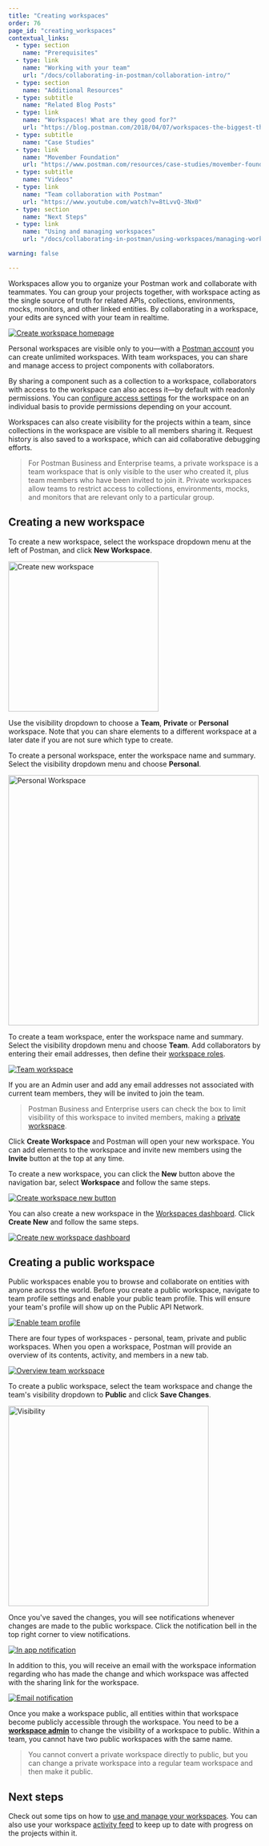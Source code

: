 ```yaml
---
title: "Creating workspaces"
order: 76
page_id: "creating_workspaces"
contextual_links:
  - type: section
    name: "Prerequisites"
  - type: link
    name: "Working with your team"
    url: "/docs/collaborating-in-postman/collaboration-intro/"
  - type: section
    name: "Additional Resources"
  - type: subtitle
    name: "Related Blog Posts"
  - type: link
    name: "Workspaces! What are they good for?"
    url: "https://blog.postman.com/2018/04/07/workspaces-the-biggest-thing-to-hit-postman-this-month/"
  - type: subtitle
    name: "Case Studies"
  - type: link
    name: "Movember Foundation"
    url: "https://www.postman.com/resources/case-studies/movember-foundation/"
  - type: subtitle
    name: "Videos"
  - type: link
    name: "Team collaboration with Postman"
    url: "https://www.youtube.com/watch?v=8tLvvQ-3Nx0"
  - type: section
    name: "Next Steps"
  - type: link
    name: "Using and managing workspaces"
    url: "/docs/collaborating-in-postman/using-workspaces/managing-workspaces/"

warning: false

---
```


Workspaces allow you to organize your Postman work and collaborate with teammates. You can group your projects together, with workspace acting as the single source of truth for related APIs, collections, environments, mocks, monitors, and other linked entities. By collaborating in a workspace, your edits are synced with your team in realtime.

[![Create workspace homepage](https://assets.postman.com/postman-docs/create-workspace-homepage.jpg)](https://assets.postman.com/postman-docs/create-workspace-homepage.jpg)

Personal workspaces are visible only to you—with a [Postman account](/docs/getting-started/postman-account/) you can create unlimited workspaces. With team workspaces, you can share and manage access to project components with collaborators.

By sharing a component such as a collection to a workspace, collaborators with access to the workspace can also access it—by default with readonly permissions. You can [configure access settings](/docs/collaborating-in-postman/roles-and-permissions/) for the workspace on an individual basis to provide permissions depending on your account.

Workspaces can also create visibility for the projects within a team, since collections in the workspace are visible to all members sharing it. Request history is also saved to a workspace, which can aid collaborative debugging efforts.

> For Postman Business and Enterprise teams, a private workspace is a team workspace that is only visible to the user who created it, plus team members who have been invited to join it. Private workspaces allow teams to restrict access to collections, environments, mocks, and monitors that are relevant only to a particular group.

## Creating a new workspace

To create a new workspace, select the workspace dropdown menu at the left of Postman, and click **New Workspace**.

<img alt="Create new workspace" src="https://assets.postman.com/postman-docs/default-create-new-workspace.jpg" width="300px"/>

Use the visibility dropdown to choose a __Team__, __Private__ or __Personal__ workspace. Note that you can share elements to a different workspace at a later date if you are not sure which type to create.

To create a personal workspace, enter the workspace name and summary. Select the visibility dropdown menu and choose __Personal__.

<img alt="Personal Workspace" src="https://assets.postman.com/postman-docs/create-personal-workspace.jpg" width="500px"/>

To create a team workspace, enter the workspace name and summary. Select the visibility dropdown menu and choose __Team__. Add collaborators by entering their email addresses, then define their [workspace roles](https://learning.postman.com/docs/collaborating-in-postman/roles-and-permissions/#workspace-roles).

[![Team workspace](https://assets.postman.com/postman-docs/create-team-workspace.jpg)](https://assets.postman.com/postman-docs/create-team-workspace.jpg)

If you are an Admin user and add any email addresses not associated with current team members, they will be invited to join the team.

> Postman Business and Enterprise users can check the box to limit visibility of this workspace to invited members, making a [private workspace](/docs/collaborating-in-postman/using-workspaces/managing-workspaces/).

Click **Create Workspace** and Postman will open your new workspace. You can add elements to the workspace and invite new members using the __Invite__ button at the top at any time.

To create a new workspace, you can click the __New__ button above the navigation bar, select __Workspace__ and follow the same steps.

[![Create workspace new button](https://assets.postman.com/postman-docs/create-workspace-new-button.jpg)](https://assets.postman.com/postman-docs/create-workspace-new-button.jpg)

You can also create a new workspace in the [Workspaces dashboard](https://app.getpostman.com/dashboard). Click **Create New** and follow the same steps.

[![Create new workspace dashboard](https://assets.postman.com/postman-docs/create-new-workspace-dashboard.jpg)](https://assets.postman.com/postman-docs/create-new-workspace-dashboard.jpg)

## Creating a public workspace

Public workspaces enable you to browse and collaborate on entities with anyone across the world. Before you create a public workspace, navigate to team profile settings and enable your public team profile. This will ensure your team's profile will show up on the Public API Network.

[![Enable team profile](https://assets.postman.com/postman-docs/enable-team-profile.jpg)](https://assets.postman.com/postman-docs/enable-team-profile.jpg)

There are four types of workspaces - personal, team, private and public workspaces. When you open a workspace, Postman will provide an overview of its contents, activity, and members in a new tab.

[![Overview team workspace](https://assets.postman.com/postman-docs/overview-team-workspace.jpg)](https://assets.postman.com/postman-docs/overview-team-workspace.jpg)

To create a public workspace, select the team workspace and change the team's visibility dropdown to __Public__ and click __Save Changes__.

<img alt="Visibility" src="https://assets.postman.com/postman-docs/visibility-options.jpg" width="400px"/>

Once you've saved the changes, you will see notifications whenever changes are made to the public workspace. Click the notification bell in the top right corner to view notifications.

[![In app notification](https://assets.postman.com/postman-docs/visibility-app-notification.jpg)](https://assets.postman.com/postman-docs/visibility-app-notification.jpg)

In addition to this, you will receive an email with the workspace information regarding who has made the change and which workspace was affected with the sharing link for the workspace.

[![Email notification](https://assets.postman.com/postman-docs/email-notification-public-workspace.jpg)](https://assets.postman.com/postman-docs/email-notification-public-workspace.jpg)

Once you make a workspace public, all entities within that workspace become publicly accessible through the workspace. You need to be a [__workspace admin__](https://learning.postman.com/docs/collaborating-in-postman/roles-and-permissions/#workspace-roles) to change the visibility of a workspace to public. Within a team, you cannot have two public workspaces with the same name.

> You cannot convert a private workspace directly to public, but you can change a private workspace into a regular team workspace and then make it public.

## Next steps

Check out some tips on how to [use and manage your workspaces](/docs/collaborating-in-postman/using-workspaces/managing-workspaces/). You can also use your workspace [activity feed](/docs/collaborating-in-postman/using-workspaces/changelog-and-restoring-collections/) to keep up to date with progress on the projects within it.
